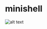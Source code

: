 # minishell

![alt text](https://cdn.discordapp.com/attachments/771772648203878412/797161357601669190/unknown.png)
